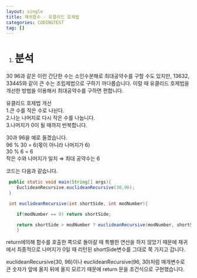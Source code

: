 ```yaml
---
layout: single
title: 재귀함수 - 유클리드 호제법
categories: CODINGTEST
tag: []
---
```


1. # 분석
  30 96과 같은 이런 간단한 수는 소인수분해로 최대공약수를 구할 수도 있지만, 13632, 33445와 같이 큰 수는 조립제법으로 구하기 까다롭습니다. 이럴 때 유클리드 호제법을 개선한 방법을 이용해서 최대공약수를 구하면 편합니다.  

   유클리드 호제법 개선   
   1.큰 수를 작은 수로 나뉜다.   
   2.나눈 나머지로 다시 작은 수를 나눕니다.   
   3.나머지가 0이 될 때까지 반복합니다.

  30과 96을 예로 들겠습니다.   
  96 % 30 = 6(몫이 아니라 나머지가 6)   
  30 % 6 = 6   
  작은 수와 나머지가 일치 ⇒ 최대 공약수는 6   

  코드는 다음과 같습니다.   
  ```JAVA
   public static void main(String[] args){
      EuclideanRecursive.euclideanRecursive(30,96);
   }

   int euclideanRecursive(int shortSide, int modNumber){

      if(modNumber == 0) return shortSide;

      return shortSide > modNumber ? euclideanRecursive(modNumber, shortSide%modNumber) : euclideanRecursive(shortSide, modNumber%shortSide);
      }                                           
  ```   
  return에의해 함수를 호출한 쪽으로 돌아갈 때 특별한 연산을 하지 않았기 때문에 재귀에서 최종적으로 나머지가 0일 때 리턴된 shortSide변수를 그대로 쭉 가지고 갑니다.   
  
  euclideanRecursive(30, 96)이나 euclideanRecursive(96, 30)처럼 매개변수로 큰 숫자가 앞에 올지 뒤에 올지 모르기 때문에 return 문을 조건식으로 구현했습니다. 


